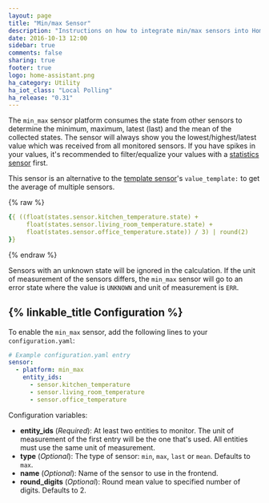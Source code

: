 ```yaml
---
layout: page
title: "Min/max Sensor"
description: "Instructions on how to integrate min/max sensors into Home Assistant."
date: 2016-10-13 12:00
sidebar: true
comments: false
sharing: true
footer: true
logo: home-assistant.png
ha_category: Utility
ha_iot_class: "Local Polling"
ha_release: "0.31"
---
```



The `min_max` sensor platform consumes the state from other sensors to determine the minimum, maximum, latest (last) and the mean of the collected states. The sensor will always show you the lowest/highest/latest value which was received from all monitored sensors. If you have spikes in your values, it's recommended to filter/equalize your values with a [statistics sensor](/components/sensor.statistics/) first.

This sensor is an alternative to the [template sensor](/components/sensor.template/)'s `value_template:` to get the average of multiple sensors.

{% raw %}
```yaml
{{ ((float(states.sensor.kitchen_temperature.state) + 
     float(states.sensor.living_room_temperature.state) +
     float(states.sensor.office_temperature.state)) / 3) | round(2)
}}
```
{% endraw %}

Sensors with an unknown state will be ignored in the calculation. If the unit of measurement of the sensors differs, the `min_max` sensor will go to an error state where the value is `UNKNOWN` and unit of measurement is `ERR`.

## {% linkable_title Configuration %}

To enable the `min_max` sensor, add the following lines to your `configuration.yaml`:

```yaml
# Example configuration.yaml entry
sensor:
  - platform: min_max
    entity_ids:
      - sensor.kitchen_temperature
      - sensor.living_room_temperature
      - sensor.office_temperature
```

Configuration variables:

- **entity_ids** (*Required*): At least two entities to monitor. The unit of measurement of the first entry will be the one that's used. All entities must use the same unit of measurement.
- **type** (*Optional*): The type of sensor: `min`, `max`, `last` or `mean`. Defaults to `max`.
- **name** (*Optional*): Name of the sensor to use in the frontend.
- **round_digits** (*Optional*): Round mean value to specified number of digits. Defaults to 2.

